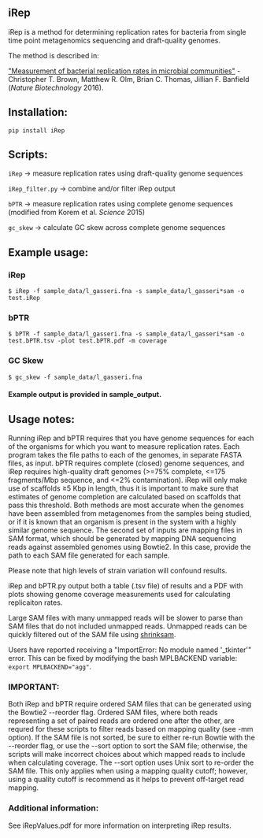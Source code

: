 ## iRep

iRep is a method for determining replication rates for bacteria from single time point metagenomics sequencing and draft-quality genomes.

The method is described in:

["Measurement of bacterial replication rates in microbial communities"](http://dx.doi.org/10.1038/nbt.3704) - Christopher T. Brown, Matthew R. Olm, Brian C. Thomas, Jillian F. Banfield (*Nature Biotechnology* 2016).

## Installation:

`pip install iRep`

## Scripts:

`iRep` -> measure replication rates using draft-quality genome sequences

`iRep_filter.py` -> combine and/or filter iRep output

`bPTR` -> measure replication rates using complete genome sequences (modified from Korem et al. *Science* 2015)

`gc_skew` -> calculate GC skew across complete genome sequences

## Example usage:

### iRep

```$ iRep -f sample_data/l_gasseri.fna -s sample_data/l_gasseri*sam -o test.iRep```

### bPTR

```$ bPTR -f sample_data/l_gasseri.fna -s sample_data/l_gasseri*sam -o test.bPTR.tsv -plot test.bPTR.pdf -m coverage```

### GC Skew

```$ gc_skew -f sample_data/l_gasseri.fna```

#### Example output is provided in sample_output. 

## Usage notes:

Running iRep and bPTR requires that you have genome sequences for each of the organisms for which you want to measure replication rates. Each program takes the file paths to each of the genomes, in separate FASTA files, as input. bPTR requires complete (closed) genome sequences, and iRep requires high-quality draft genomes (>=75% complete, <=175 fragments/Mbp sequence, and <=2% contamination). iRep will only make use of scaffolds ≥5 Kbp in length, thus it is important to make sure that estimates of genome completion are calculated based on scaffolds that pass this threshold. Both methods are most accurate when the genomes have been assembled from metagenomes from the samples being studied, or if it is known that an organism is present in the system with a highly similar genome sequence. The second set of inputs are mapping files in SAM format, which should be generated by mapping DNA sequencing reads against assembled genomes using Bowtie2. In this case, provide the path to each SAM file generated for each sample. 

Please note that high levels of strain variation will confound results. 

iRep and bPTR.py output both a table (.tsv file) of results and a PDF with plots showing genome coverage measurements used for calculating replicaiton rates.

Large SAM files with many unmapped reads will be slower to parse than SAM files that do not included unmapped reads. Unmapped reads can be quickly filtered out of the SAM file using [shrinksam](https://github.com/bcthomas/shrinksam).

Users have reported receiving a "ImportError: No module named '_tkinter'" error. This can be fixed by modifying the bash MPLBACKEND variable: `export MPLBACKEND="agg"`.

### IMPORTANT:

Both iRep and bPTR require ordered SAM files that can be generated using the Bowtie2 --reorder flag. Ordered SAM files, where both reads representing a set of paired reads are ordered one after the other, are requred for these scripts to filter reads based on mapping quality (see -mm option). If the SAM file is not sorted, be sure to either re-run Bowtie with the --reorder flag, or use the --sort option to sort the SAM file; otherwise, the scripts will make incorrect choices about which mapped reads to include when calculating coverage. The --sort option uses Unix sort to re-order the SAM file. This only applies when using a mapping quality cutoff; however, using a quality cutoff is recommend as it helps to prevent off-target read mapping.

### Additional information:

See iRepValues.pdf for more information on interpreting iRep results. 
